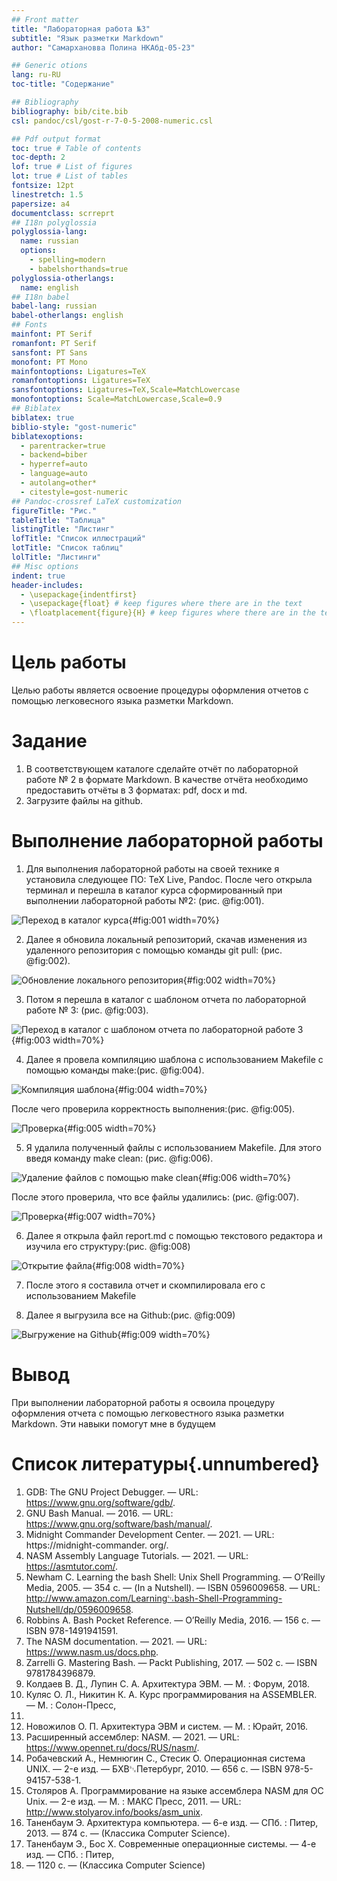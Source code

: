 ```yaml
---
## Front matter
title: "Лабораторная работа №3"
subtitle: "Язык разметки Markdown"
author: "Самархановва Полина НКАбд-05-23"

## Generic otions
lang: ru-RU
toc-title: "Содержание"

## Bibliography
bibliography: bib/cite.bib
csl: pandoc/csl/gost-r-7-0-5-2008-numeric.csl

## Pdf output format
toc: true # Table of contents
toc-depth: 2
lof: true # List of figures
lot: true # List of tables
fontsize: 12pt
linestretch: 1.5
papersize: a4
documentclass: scrreprt
## I18n polyglossia
polyglossia-lang:
  name: russian
  options:
	- spelling=modern
	- babelshorthands=true
polyglossia-otherlangs:
  name: english
## I18n babel
babel-lang: russian
babel-otherlangs: english
## Fonts
mainfont: PT Serif
romanfont: PT Serif
sansfont: PT Sans
monofont: PT Mono
mainfontoptions: Ligatures=TeX
romanfontoptions: Ligatures=TeX
sansfontoptions: Ligatures=TeX,Scale=MatchLowercase
monofontoptions: Scale=MatchLowercase,Scale=0.9
## Biblatex
biblatex: true
biblio-style: "gost-numeric"
biblatexoptions:
  - parentracker=true
  - backend=biber
  - hyperref=auto
  - language=auto
  - autolang=other*
  - citestyle=gost-numeric
## Pandoc-crossref LaTeX customization
figureTitle: "Рис."
tableTitle: "Таблица"
listingTitle: "Листинг"
lofTitle: "Список иллюстраций"
lotTitle: "Список таблиц"
lolTitle: "Листинги"
## Misc options
indent: true
header-includes:
  - \usepackage{indentfirst}
  - \usepackage{float} # keep figures where there are in the text
  - \floatplacement{figure}{H} # keep figures where there are in the text
---
```


# Цель работы

Целью работы является освоение процедуры оформления отчетов с помощью легковесного
языка разметки Markdown.

# Задание

1. В соответствующем каталоге сделайте отчёт по лабораторной работе № 2 в формате
Markdown. В качестве отчёта необходимо предоставить отчёты в 3 форматах: pdf, docx
и md.
2. Загрузите файлы на github.

# Выполнение лабораторной работы

1. Для выполнения лабораторной работы на своей технике я установила следующее ПО: TeX Live, Pandoc. После чего открыла терминал и перешла в каталог курса сформированный при выполнении лабораторной работы
№2: (рис. @fig:001).

![Переход в каталог курса](image/1.png){#fig:001 width=70%}

2. Далее я обновила локальный репозиторий, скачав изменения из удаленного репозитория с помощью команды git pull: (рис. @fig:002).

![Обновление локального репозитория](image/2.png){#fig:002 width=70%}

3. Потом я перешла в каталог с шаблоном отчета по лабораторной работе № 3: (рис. @fig:003).

![Переход в каталог с шаблоном отчета по лабораторной работе 3](image/3.png){#fig:003 width=70%}

4. Далее я провела компиляцию шаблона с использованием Makefile с помощью команды make:(рис. @fig:004).

![Компиляция шаблона](image/4.png){#fig:004 width=70%}

 После чего проверила корректность выполнения:(рис. @fig:005).
 
![Проверка](image/5.png){#fig:005 width=70%}

5. Я удалила полученный файлы с использованием Makefile. Для этого введя команду make clean: (рис. @fig:006).

![Удаление файлов с помощью make clean](image/6.png){#fig:006 width=70%}

После этого проверила, что все файлы удалились: (рис. @fig:007).

![Проверка](image/7.png){#fig:007 width=70%}

6. Далее я открыла файл report.md c помощью текстового редактора и изучила его структуру:(рис. @fig:008)

![Открытие файла](image/8.png){#fig:008 width=70%}

7. После этого я составила отчет и скомпилировала его с использованием Makefile

8. Далее я выгрузила все на Github:(рис. @fig:009)

![Выгружение на Github](image/9.png){#fig:009 width=70%}


# Вывод

При выполнении лабораторной работы я освоила процедуру оформления отчета с помощью легковестного языка разметки Markdown. Эти навыки помогут мне в будущем

# Список литературы{.unnumbered}

1. GDB: The GNU Project Debugger. — URL: https://www.gnu.org/software/gdb/.
2. GNU Bash Manual. — 2016. — URL: https://www.gnu.org/software/bash/manual/.
3. Midnight Commander Development Center. — 2021. — URL: https://midnight-commander.
org/.
4. NASM Assembly Language Tutorials. — 2021. — URL: https://asmtutor.com/.
5. Newham C. Learning the bash Shell: Unix Shell Programming. — O’Reilly Media, 2005. —
354 с. — (In a Nutshell). — ISBN 0596009658. — URL: http://www.amazon.com/Learning␂bash-Shell-Programming-Nutshell/dp/0596009658.
6. Robbins A. Bash Pocket Reference. — O’Reilly Media, 2016. — 156 с. — ISBN 978-1491941591.
7. The NASM documentation. — 2021. — URL: https://www.nasm.us/docs.php.
8. Zarrelli G. Mastering Bash. — Packt Publishing, 2017. — 502 с. — ISBN 9781784396879.
9. Колдаев В. Д., Лупин С. А. Архитектура ЭВМ. — М. : Форум, 2018.
10. Куляс О. Л., Никитин К. А. Курс программирования на ASSEMBLER. — М. : Солон-Пресс,
2017.
11. Новожилов О. П. Архитектура ЭВМ и систем. — М. : Юрайт, 2016.
12. Расширенный ассемблер: NASM. — 2021. — URL: https://www.opennet.ru/docs/RUS/nasm/.
13. Робачевский А., Немнюгин С., Стесик О. Операционная система UNIX. — 2-е изд. — БХВ␂Петербург, 2010. — 656 с. — ISBN 978-5-94157-538-1.
14. Столяров А. Программирование на языке ассемблера NASM для ОС Unix. — 2-е изд. —
М. : МАКС Пресс, 2011. — URL: http://www.stolyarov.info/books/asm_unix.
15. Таненбаум Э. Архитектура компьютера. — 6-е изд. — СПб. : Питер, 2013. — 874 с. —
(Классика Computer Science).
16. Таненбаум Э., Бос Х. Современные операционные системы. — 4-е изд. — СПб. : Питер,
2015. — 1120 с. — (Классика Computer Science)

